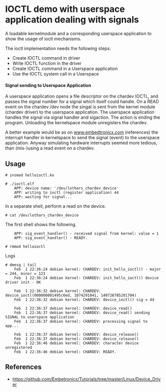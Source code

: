 # IOCTL demo with userspace application dealing with signals

A loadable kernelmodule and a corresponding userspace application to
show the usage of ioctl mechanisms.  

The ioctl implementation needs the following steps:  
 * Create IOCTL command in driver
 * Write IOCTL function in the driver
 * Create IOCTL command in a Userspace application
 * Use the IOCTL system call in a Userspace

#### Signal sending to Userspace Application

A userspace application opens a file descriptor on the chardev IOCTL,
and passes the signal number for a signal which itself could
handle. On a READ event on the chardev /dev node the singal is sent
from the kernel module (chardev driver) to the userspace
application. The userspace application handles the signal via signal
handler and sigaction. The action is ending the program. Unloading the
kernelspace module unregisters the chardev.  

A better example would be as on www.embedtronicx.com (references) the
interrupt handler in kernelspace to send the signal (event) to the
userspace application. Anyway simulating hardware interrupts seemed
more tedious, than (mis-)using a read event on a chardev.  

## Usage

```
# insmod helloioctl.ko

# ./ioctl.elf
    APP: device name: '/dev/lothars_chardev_device'
    APP: writing to ioctl (register application) 44
    APP: waiting for signal...
```

In a separate shell, perform a read on the device.  

```
# cat /dev/lothars_chardev_device
```

The first shell shows the following.  

```
    APP: sig_event_handler() - received signal from kernel: value = 1
    APP: sig_event_handler() - READY.

# rmmod helloioctl
```
Logs  
```
# dmesg | tail
    Feb  1 22:36:24 debian kernel: CHARDEV: init_hello_ioctl() - major = 244, minor = 123
    Feb  1 22:36:24 debian kernel: CHARDEV: init_hello_ioctl() device driver init - OK

    Feb  1 22:36:32 debian kernel: CHARDEV: device_ioctl(000000001495c6ed, 1074291041, 140728785201704)
    Feb  1 22:36:32 debian kernel: CHARDEV: device_ioctl() sig = 44

    Feb  1 22:36:37 debian kernel: CHARDEV: device_read()
    Feb  1 22:36:37 debian kernel: CHARDEV: device_read() sending SIGNAL to userspace application
    Feb  1 22:36:37 debian kernel: CHARDEV: processing signal to app...

    Feb  1 22:36:37 debian kernel: CHARDEV: device_release()
    Feb  1 22:36:37 debian kernel: CHARDEV: device_release()
    Feb  1 22:36:46 debian kernel: CHARDEV: character device unregistered
    Feb  1 22:36:46 debian kernel: CHARDEV: READY.
```

## References

 * https://github.com/Embetronicx/Tutorials/tree/master/Linux/Device_Driver
